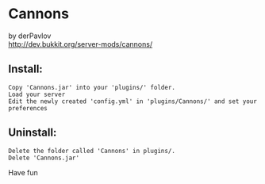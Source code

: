 Cannons
=======

by derPavlov    
http://dev.bukkit.org/server-mods/cannons/

Install:
---------------

    Copy 'Cannons.jar' into your 'plugins/' folder.
    Load your server
    Edit the newly created 'config.yml' in 'plugins/Cannons/' and set your preferences
    


Uninstall:
-----------------

    Delete the folder called 'Cannons' in plugins/.
    Delete 'Cannons.jar'

Have fun

